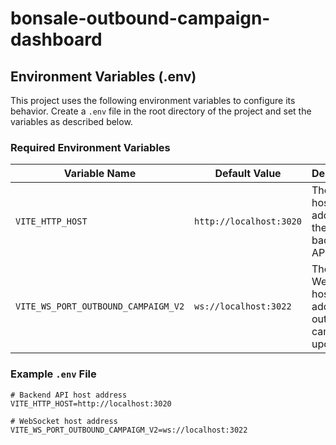 # bonsale-outbound-campaign-dashboard

## Environment Variables (.env)

This project uses the following environment variables to configure its behavior. Create a `.env` file in the root directory of the project and set the variables as described below.

### Required Environment Variables

| Variable Name                     | Default Value           | Description                              |
|-----------------------------------|-------------------------|------------------------------------------|
| `VITE_HTTP_HOST`                  | `http://localhost:3020` | The HTTP host address for the backend API. |
| `VITE_WS_PORT_OUTBOUND_CAMPAIGM_V2` | `ws://localhost:3022`   | The WebSocket host address for outbound campaign updates. |

### Example `.env` File

```env
# Backend API host address
VITE_HTTP_HOST=http://localhost:3020

# WebSocket host address
VITE_WS_PORT_OUTBOUND_CAMPAIGM_V2=ws://localhost:3022